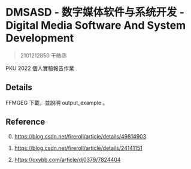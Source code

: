 # DMSASD - 数字媒体软件与系统开发 - Digital Media Software And System Development

> 2101212850 干皓丞

PKU 2022 個人實驗報告作業

## Details

FFMGEG 下載，並說明 output_example 。


## Reference

0. https://blog.csdn.net/fireroll/article/details/49814903

1. https://blog.csdn.net/fireroll/article/details/24141151

2. https://cxybb.com/article/dj0379/7824404


